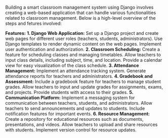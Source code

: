 Building a smart classroom management system using Django involves creating a web-based application that can handle various functionalities related to classroom management. Below is a high-level overview of the steps and fetures involved:

 **Features:**
**1. Django Web Application:**
Set up a Django project and create web pages for different user roles (teachers, students, administrators).
Use Django templates to render dynamic content on the web pages.
Implement user authentication and authorization.
**2. Classroom Scheduling:**
Create a feature for scheduling classes and managing timetables.
Allow teachers to input class details, including subject, time, and location.
Provide a calendar view for easy visualization of the class schedule.
**3. Attendance Management:**
Implement an attendance tracking system.
Generate attendance reports for teachers and administrators.
**4. Gradebook and Assessment:**
Include a gradebook feature for teachers to manage student grades.
Allow teachers to input and update grades for assignments, exams, and projects.
Provide students with access to their grades.
**5. Communication Platform:**
Implement a messaging system for communication between teachers, students, and administrators.
Allow teachers to send announcements and updates to students.
Include notification features for important events.
**6. Resource Management:**
Create a repository for educational resources such as documents, presentations, and videos.
Allow teachers to upload and share resources with students.
Implement version control for resource updates.
